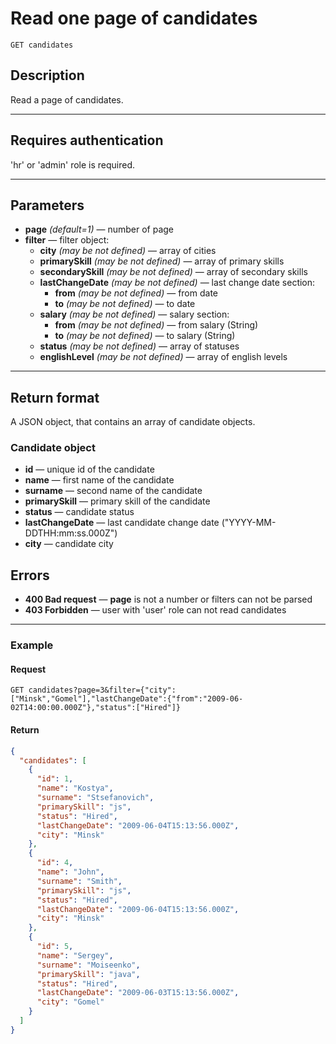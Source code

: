 # Read one page of candidates

``` Text
GET candidates
```

## Description

Read a page of candidates.

***

## Requires authentication

'hr' or 'admin' role is required.

***

## Parameters

- **page** *(default=1)* — number of page
- **filter** — filter object:
  - **city** *(may be not defined)* — array of cities
  - **primarySkill** *(may be not defined)* — array of primary skills
  - **secondarySkill** *(may be not defined)* — array of secondary skills
  - **lastChangeDate** *(may be not defined)* — last change date section:
    - **from** *(may be not defined)* — from date
    - **to** *(may be not defined)* — to date
  - **salary** *(may be not defined)* — salary section:
    - **from** *(may be not defined)* — from salary (String)
    - **to** *(may be not defined)* — to salary (String)
  - **status** *(may be not defined)* — array of statuses
  - **englishLevel** *(may be not defined)* — array of english levels

***

## Return format

A JSON object, that contains an array of candidate objects.

### Candidate object

- **id** — unique id of the candidate
- **name** — first name of the candidate
- **surname** — second name of the candidate
- **primarySkill** — primary skill of the candidate
- **status** — candidate status
- **lastChangeDate** — last candidate change date ("YYYY-MM-DDTHH:mm:ss.000Z")
- **city** — candidate city

## Errors

- **400 Bad request** — **page** is not a number or filters can not be parsed
- **403 Forbidden** — user with 'user' role can not read candidates

***

### Example

#### **Request**

``` Text
GET candidates?page=3&filter={"city":["Minsk","Gomel"],"lastChangeDate":{"from":"2009-06-02T14:00:00.000Z"},"status":["Hired"]}
```

#### **Return**

``` JSON
{
  "candidates": [
    {
      "id": 1,
      "name": "Kostya",
      "surname": "Stsefanovich",
      "primarySkill": "js",
      "status": "Hired",
      "lastChangeDate": "2009-06-04T15:13:56.000Z",
      "city": "Minsk"
    },
    {
      "id": 4,
      "name": "John",
      "surname": "Smith",
      "primarySkill": "js",
      "status": "Hired",
      "lastChangeDate": "2009-06-04T15:13:56.000Z",
      "city": "Minsk"
    },
    {
      "id": 5,
      "name": "Sergey",
      "surname": "Moiseenko",
      "primarySkill": "java",
      "status": "Hired",
      "lastChangeDate": "2009-06-03T15:13:56.000Z",
      "city": "Gomel"
    }
  ]
}
```
